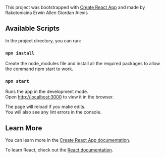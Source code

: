 This project was bootstrapped with [Create React App](https://github.com/facebook/create-react-app) and 
made by 
Rakotoniaina Erwin Allen
Giordan Alexis

## Available Scripts

In the project directory, you can run:

### `npm install`

Create the node_modules file and install all the required packages to allow the command npm start to work.

### `npm start`

Runs the app in the development mode.<br>
Open [http://localhost:3000](http://localhost:3000) to view it in the browser.

The page will reload if you make edits.<br>
You will also see any lint errors in the console.

## Learn More

You can learn more in the [Create React App documentation](https://facebook.github.io/create-react-app/docs/getting-started).

To learn React, check out the [React documentation](https://reactjs.org/).

